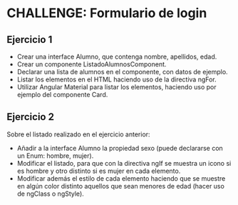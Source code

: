 # CHALLENGE: Formulario de login

## Ejercicio 1

- Crear una interface Alumno, que contenga nombre, apellidos, edad.
- Crear un componente ListadoAlumnosComponent.
- Declarar una lista de alumnos en el componente, con datos de ejemplo.
- Listar los elementos en el HTML haciendo uso de la directiva ngFor.
- Utilizar Angular Material para listar los elementos, haciendo uso por ejemplo del componente Card.

## Ejercicio 2

Sobre el listado realizado en el ejercicio anterior:

- Añadir a la interface Alumno la propiedad sexo (puede declararse con un Enum: hombre, mujer).
- Modificar el listado, para que con la directiva ngIf se muestra un icono si es hombre y otro distinto si es mujer en cada elemento.
- Modificar además el estilo de cada elemento haciendo que se muestre en algún color distinto aquellos que sean menores de edad (hacer uso de ngClass o ngStyle).
